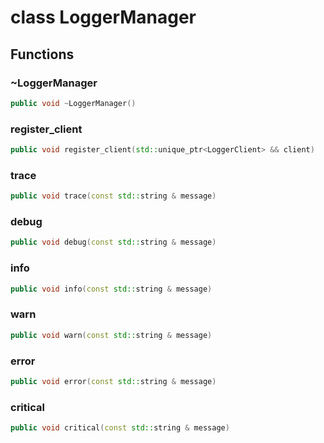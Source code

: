 # class LoggerManager


## Functions

### ~LoggerManager

```cpp
public void ~LoggerManager()
```


### register_client

```cpp
public void register_client(std::unique_ptr<LoggerClient> && client)
```


### trace

```cpp
public void trace(const std::string & message)
```


### debug

```cpp
public void debug(const std::string & message)
```


### info

```cpp
public void info(const std::string & message)
```


### warn

```cpp
public void warn(const std::string & message)
```


### error

```cpp
public void error(const std::string & message)
```


### critical

```cpp
public void critical(const std::string & message)
```




